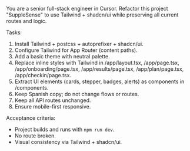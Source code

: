 You are a senior full-stack engineer in Cursor.
Refactor this project "SuppleSense" to use Tailwind + shadcn/ui while preserving all current routes and logic.

Tasks:
1) Install Tailwind + postcss + autoprefixer + shadcn/ui.
2) Configure Tailwind for App Router (content paths).
3) Add a basic theme with neutral palette.
4) Replace inline styles with Tailwind in /app/layout.tsx, /app/page.tsx, /app/onboarding/page.tsx, /app/results/page.tsx, /app/plan/page.tsx, /app/checkin/page.tsx.
5) Extract UI elements (cards, stepper, badges, alerts) as components in /components.
6) Keep Spanish copy; do not change flows or routes.
7) Keep all API routes unchanged.
8) Ensure mobile-first responsive.

Acceptance criteria:
- Project builds and runs with `npm run dev`.
- No route broken.
- Visual consistency via Tailwind + shadcn/ui.
